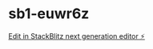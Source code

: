 # sb1-euwr6z

[Edit in StackBlitz next generation editor ⚡️](https://stackblitz.com/~/github.com/thetomglobal/sb1-euwr6z)